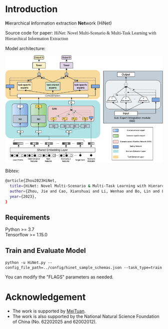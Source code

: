 # Introduction
**H**ierarchical **i**nformation extraction **Net**work (HiNet)

Source code for paper: <font face=Times New Roman>HiNet: Novel Multi-Scenario & Multi-Task Learning with Hierarchical Information Extraction</font>

Model architecture:

![avatar](./img/model_architecture.png)

Bibtex:
```sh
@article{Zhou2023HiNet,
  title={HiNet: Novel Multi-Scenario & Multi-Task Learning with Hierarchical Information Extraction},
  author={Zhou, Jie and Cao, Xianshuai and Li, Wenhao and Bo, Lin and Luo, Chuan and Yu, Qian},
  year={2023},
}
```

## Requirements

Python >= 3.7  
Tensorflow >= 1.15.0  

## Train and Evaluate Model

```
python -u HiNet.py --config_file_path=../config/hinet_sample_schemas.json --task_type=train
```
You can modify the "FLAGS" parameters as needed.

# Acknowledgement
 - The work is supported by [MeiTuan](https://www.meituan.com).
 - The work is also supported by the National Natural Science Foundation of China (No. 62202025 and 62002012).
